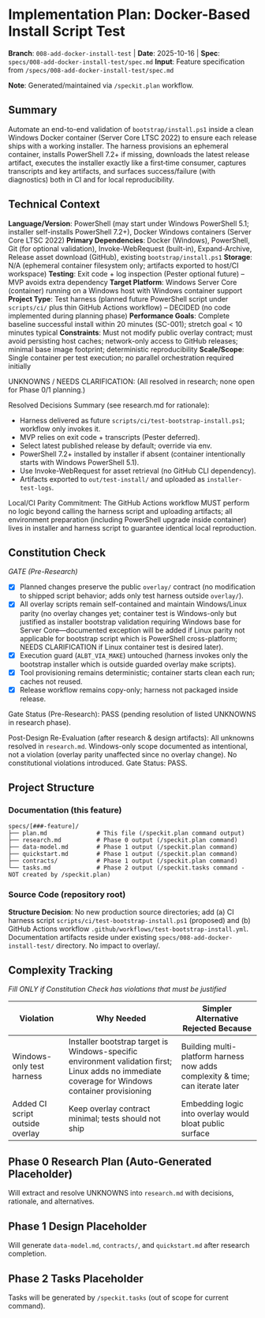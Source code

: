 # Implementation Plan: Docker-Based Install Script Test

**Branch**: `008-add-docker-install-test` | **Date**: 2025-10-16 | **Spec**: `specs/008-add-docker-install-test/spec.md`
**Input**: Feature specification from `/specs/008-add-docker-install-test/spec.md`

**Note**: Generated/maintained via `/speckit.plan` workflow.

## Summary

Automate an end-to-end validation of `bootstrap/install.ps1` inside a clean Windows Docker container (Server Core LTSC 2022) to ensure each release ships with a working installer. The harness provisions an ephemeral container, installs PowerShell 7.2+ if missing, downloads the latest release artifact, executes the installer exactly like a first‑time consumer, captures transcripts and key artifacts, and surfaces success/failure (with diagnostics) both in CI and for local reproducibility.

## Technical Context

**Language/Version**: PowerShell (may start under Windows PowerShell 5.1; installer self-installs PowerShell 7.2+), Docker Windows containers (Server Core LTSC 2022)
**Primary Dependencies**: Docker (Windows), PowerShell, Git (for optional validation), Invoke-WebRequest (built-in), Expand-Archive, Release asset download (GitHub), existing `bootstrap/install.ps1`
**Storage**: N/A (ephemeral container filesystem only; artifacts exported to host/CI workspace)
**Testing**: Exit code + log inspection (Pester optional future) – MVP avoids extra dependency
**Target Platform**: Windows Server Core (container) running on a Windows host with Windows container support
**Project Type**: Test harness (planned future PowerShell script under `scripts/ci/` plus thin GitHub Actions workflow) – DECIDED (no code implemented during planning phase)
**Performance Goals**: Complete baseline successful install within 20 minutes (SC-001); stretch goal < 10 minutes typical
**Constraints**: Must not modify public overlay contract; must avoid persisting host caches; network-only access to GitHub releases; minimal base image footprint; deterministic reproducibility
**Scale/Scope**: Single container per test execution; no parallel orchestration required initially

UNKNOWNS / NEEDS CLARIFICATION: (All resolved in research; none open for Phase 0/1 planning.)

Resolved Decisions Summary (see research.md for rationale):
- Harness delivered as future `scripts/ci/test-bootstrap-install.ps1`; workflow only invokes it.
- MVP relies on exit code + transcripts (Pester deferred).
- Select latest published release by default; override via env.
- PowerShell 7.2+ installed by installer if absent (container intentionally starts with Windows PowerShell 5.1).
- Use Invoke-WebRequest for asset retrieval (no GitHub CLI dependency).
- Artifacts exported to `out/test-install/` and uploaded as `installer-test-logs`.

Local/CI Parity Commitment: The GitHub Actions workflow MUST perform no logic beyond calling the harness script and uploading artifacts; all environment preparation (including PowerShell upgrade inside container) lives in installer and harness script to guarantee identical local reproduction.

## Constitution Check

*GATE (Pre-Research)*

- [x] Planned changes preserve the public `overlay/` contract (no modification to shipped script behavior; adds only test harness outside `overlay/`).
- [x] All overlay scripts remain self-contained and maintain Windows/Linux parity (no overlay changes yet; container test is Windows-only but justified as installer bootstrap validation requiring Windows base for Server Core—documented exception will be added if Linux parity not applicable for bootstrap script which is PowerShell cross-platform; NEEDS CLARIFICATION if Linux container test is desired later).
- [x] Execution guard (`ALBT_VIA_MAKE`) untouched (harness invokes only the bootstrap installer which is outside guarded overlay make scripts).
- [x] Tool provisioning remains deterministic; container starts clean each run; caches not reused.
- [x] Release workflow remains copy-only; harness not packaged inside release.

Gate Status (Pre-Research): PASS (pending resolution of listed UNKNOWNS in research phase).

Post-Design Re-Evaluation (after research & design artifacts): All unknowns resolved in `research.md`. Windows-only scope documented as intentional, not a violation (overlay parity unaffected since no overlay change). No constitutional violations introduced. Gate Status: PASS.

## Project Structure

### Documentation (this feature)

```
specs/[###-feature]/
├── plan.md              # This file (/speckit.plan command output)
├── research.md          # Phase 0 output (/speckit.plan command)
├── data-model.md        # Phase 1 output (/speckit.plan command)
├── quickstart.md        # Phase 1 output (/speckit.plan command)
├── contracts/           # Phase 1 output (/speckit.plan command)
└── tasks.md             # Phase 2 output (/speckit.tasks command - NOT created by /speckit.plan)
```

### Source Code (repository root)
<!--
  ACTION REQUIRED: Replace the placeholder tree below with the concrete layout
  for this feature. Delete unused options and expand the chosen structure with
  real paths (e.g., apps/admin, packages/something). The delivered plan must
  not include Option labels.
-->



**Structure Decision**: No new production source directories; add (a) CI harness script `scripts/ci/test-bootstrap-install.ps1` (proposed) and (b) GitHub Actions workflow `.github/workflows/test-bootstrap-install.yml`. Documentation artifacts reside under existing `specs/008-add-docker-install-test/` directory. No impact to overlay/.

## Complexity Tracking

*Fill ONLY if Constitution Check has violations that must be justified*

| Violation | Why Needed | Simpler Alternative Rejected Because |
|-----------|------------|-------------------------------------|
| Windows-only test harness | Installer bootstrap target is Windows-specific environment validation first; Linux adds no immediate coverage for Windows container provisioning | Building multi-platform harness now adds complexity & time; can iterate later |
| Added CI script outside overlay | Keep overlay contract minimal; tests should not ship | Embedding logic into overlay would bloat public surface |

## Phase 0 Research Plan (Auto-Generated Placeholder)

Will extract and resolve UNKNOWNS into `research.md` with decisions, rationale, and alternatives.

## Phase 1 Design Placeholder

Will generate `data-model.md`, `contracts/`, and `quickstart.md` after research completion.

## Phase 2 Tasks Placeholder

Tasks will be generated by `/speckit.tasks` (out of scope for current command).

